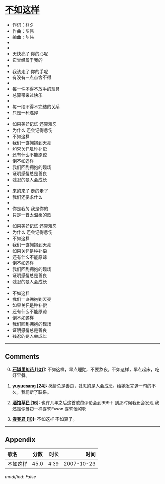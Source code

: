 # [不如这样](https://music.163.com/song?id=65365)

* 作词：林夕
* 作曲：陈伟
* 编曲：陈伟
*
*
* 天快亮了 你的心呢
* 它曾经属于我的
* 
* 我该走了 你的手呢
* 有没有一点点舍不得
* 
* 每一件不得不放手的玩具
* 总算带来过快乐
* 
* 每一段不得不完结的关系
* 只是一种选择
* 
* 如果美好记忆 还算难忘
* 为什么 还会记得悲伤
* 不如这样
* 我们一直拥抱到天亮
* 如果关怀是种补偿
* 还有什么不能原谅
* 倒不如这样
* 我们回到拥抱的现场
* 证明感情总是善良
* 残忍的是人会成长
* 
* 来的来了 走的走了
* 我们还要求什么
* 
* 你是我的 我是你的
* 只是一首太温柔的歌
* 
* 如果美好记忆 还算难忘
* 为什么 还会记得悲伤
* 不如这样
* 我们一直拥抱到天亮
* 如果关怀是种补偿
* 还有什么不能原谅
* 倒不如这样
* 我们回到拥抱的现场
* 证明感情总是善良
* 残忍的是人会成长
* 
* 不如这样
* 我们一直拥抱到天亮
* 如果关怀是种补偿
* 还有什么不能原谅
* 倒不如这样
* 我们回到拥抱的现场
* 证明感情总是善良
* 残忍的是人会成长


---

## Comments
0. **[石罅里的花 \[101\]](https://music.163.com/#/user/home?id=554816409):** 不如这样，早点睡觉，不要熬夜，不如这样，早点起床，吃好早餐。

1. **[yuyuesang \[24\]](https://music.163.com/#/user/home?id=107569896):** 感情总是善良，残忍的是人会成长。给她发完这一句的不久，我们断了联系。

2. **[酒馆草民 \[16\]](https://music.163.com/#/user/home?id=484779430):** 也许几年之后这首歌的评论会到999＋  到那时候我还会发现 我还是像当初一样喜欢Eason 喜欢他的歌

3. **[春春君 \[10\]](https://music.163.com/#/user/home?id=29892172):** 不如这样  不如算了。



---

## Appendix

|歌名|分数|时长|时间|
|:---|:---:|---:|---:|
|不如这样|45.0|4:39|2007-10-23

*modified: False*
